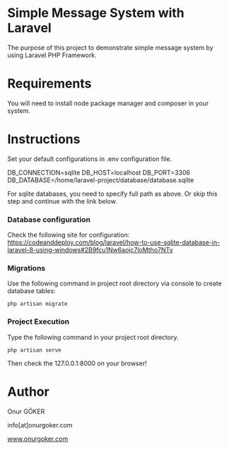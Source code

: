 # Simple Message System with Laravel

The purpose of this project to demonstrate simple message system by using Laravel PHP Framework.

# Requirements
You will need to install node package manager and composer in your system.

# Instructions
Set your default configurations in .env configuration file.

DB_CONNECTION=sqlite
DB_HOST=localhost
DB_PORT=3306
DB_DATABASE=/home/laravel-project/database/database.sqlite

For sqlite databases, you need to specify full path as above. Or skip this step and continue with the link below.

### Database configuration
Check the following site for configuration: 
https://codeanddeploy.com/blog/laravel/how-to-use-sqlite-database-in-laravel-8-using-windows#2B9fcu1Nw6aojc7loMtho7NTv

### Migrations
Use the following command in project root directory via console to create database tables:

``````
php artisan migrate
``````

### Project Execution
Type the following command in your project root directory.

``````
php artisan serve
``````

Then check the 127.0.0.1:8000 on your browser!

# Author
Onur GÖKER

info[at]onurgoker.com

www.onurgoker.com
